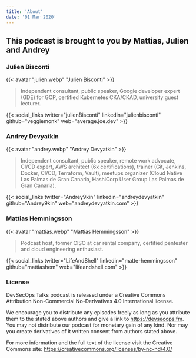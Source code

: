 ```yaml
---
title: 'About'
date: '01 Mar 2020'
---
```


## This podcast is brought to you by Mattias, Julien and Andrey

### Julien Bisconti

{{< avatar "julien.webp" "Julien Bisconti" >}}

> Independent consultant, public speaker, Google developer expert (GDE) for GCP, certified Kubernetes CKA/CKAD, university guest lecturer.

{{< social_links twitter="julienBisconti" linkedin="julienbisconti" github="veggiemonk" web="average.joe.dev" >}}

### Andrey Devyatkin

{{< avatar "andrey.webp" "Andrey Devyatkin" >}}

> Independent consultant, public speaker, remote work advocate, CI/CD expert, AWS architect (6x certifications), trainer (Git, Jenkins, Docker, CI/CD, Terraform, Vault), meetups organizer (Cloud Native Las Palmas de Gran Canaria, HashiCorp User Group Las Palmas de Gran Canaria).

{{< social_links twitter="Andrey9kin" linkedin="andreydevyatkin" github="Andrey9kin" web="andreydevyatkin.com" >}}

### Mattias Hemmingsson

{{< avatar "mattias.webp" "Mattias Hemmingsson" >}}

> Podcast host, former CISO at car rental company, certified pentester and cloud engineering enthusiast.

{{< social_links twitter="LifeAndShell" linkedin="matte-hemmingsson" github="mattiashem" web="lifeandshell.com" >}}

### License

DevSecOps Talks podcast is released under a Creative Commons Attribution Non-Commercial No-Derivatives 4.0 International license.

We encourage you to distribute any episodes freely as long as you attribute them to the stated above authors and give a link to https://devsecops.fm.
You may not distribute our podcast for monetary gain of any kind. Nor may you create derivatives of it written consent from authors stated above.

For more information and the full text of the license visit the Creative Commons site: https://creativecommons.org/licenses/by-nc-nd/4.0/